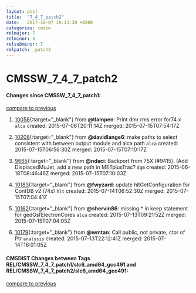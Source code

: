 ```yaml
---
layout: post
title:  "7_4_7_patch2"
date:   2017-10-07 19:13:38 +0200
categories: cmssw
relmajor: 7
relminor: 4
relsubminor: 7
relpatch: _patch2
---
```


# CMSSW_7_4_7_patch2
#### Changes since CMSSW_7_4_7_patch1:

[compare to previous](https://github.com/cms-sw/cmssw/compare/CMSSW_7_4_7_patch1...CMSSW_7_4_7_patch2)



1. [10058](http://github.com/cms-sw/cmssw/pull/10058){:target="_blank"}  from **@tlampen**: Print dmr rms error for74 x `alca`  created: 2015-07-06T20:11:14Z merged: 2015-07-15T07:54:17Z

1. [10208](http://github.com/cms-sw/cmssw/pull/10208){:target="_blank"}  from **@davidlange6**: make paths to select consistent with between output module and alca path `alca`  created: 2015-07-15T06:56:30Z merged: 2015-07-15T07:10:17Z

1. [9665](http://github.com/cms-sw/cmssw/pull/9665){:target="_blank"}  from **@ndaci**: Backport from 75X (#9415). (Add DisplacedMuJet, add a new path in METplusTrac? `dqm`  created: 2015-06-18T08:46:46Z merged: 2015-07-15T07:10:03Z

1. [10183](http://github.com/cms-sw/cmssw/pull/10183){:target="_blank"}  from **@fwyzard**: update hltGetConfiguration for ConfDB v2 (74x) `hlt`  created: 2015-07-14T06:52:30Z merged: 2015-07-15T07:04:41Z

1. [10162](http://github.com/cms-sw/cmssw/pull/10162){:target="_blank"}  from **@shervin86**: missing \* in keep statement for gedGsfElectronCores `alca`  created: 2015-07-13T09:21:52Z merged: 2015-07-15T07:04:05Z

1. [10179](http://github.com/cms-sw/cmssw/pull/10179){:target="_blank"}  from **@wmtan**: Call public, not private, ctor of Ptr `analysis`  created: 2015-07-13T22:12:41Z merged: 2015-07-14T16:01:05Z

#### CMSDIST Changes between Tags REL/CMSSW_7_4_7_patch1/slc6_amd64_gcc491 and REL/CMSSW_7_4_7_patch2/slc6_amd64_gcc491:

[compare to previous](https://github.com/cms-sw/cmsdist/compare/REL/CMSSW_7_4_7_patch1/slc6_amd64_gcc491...REL/CMSSW_7_4_7_patch2/slc6_amd64_gcc491)


